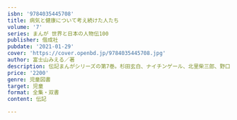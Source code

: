 ```yaml
---
isbn: '9784035445708'
title: 病気と健康について考え続けた人たち
volume: '7'
series: まんが 世界と日本の人物伝100
publisher: 偕成社
pubdate: '2021-01-29'
cover: 'https://cover.openbd.jp/9784035445708.jpg'
author: 富士山みえる／著
description: 伝記まんがシリーズの第7巻。杉田玄白、ナイチンゲール、北里柴三郎、野口英世など、病気と健康について考え続けた10人を掲載。
price: '2200'
genre: 児童図書
target: 児童
format: 全集・双書
content: 伝記

---
```

